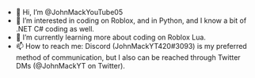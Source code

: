 - 👋 Hi, I’m @JohnMackYouTube05
- 👀 I’m interested in coding on Roblox, and in Python, and I know a bit of .NET C# coding as well.
- 🌱 I’m currently learning more about coding on Roblox Lua.
- 📫 How to reach me: Discord (JohnMackYT420#3093) is my preferred method of communication, but I also can be reached through Twitter DMs (@JohnMackYT on Twitter).

<!---
JohnMackYouTube05/JohnMackYouTube05 is a ✨ special ✨ repository because its `README.md` (this file) appears on your GitHub profile.
You can click the Preview link to take a look at your changes.
--->

